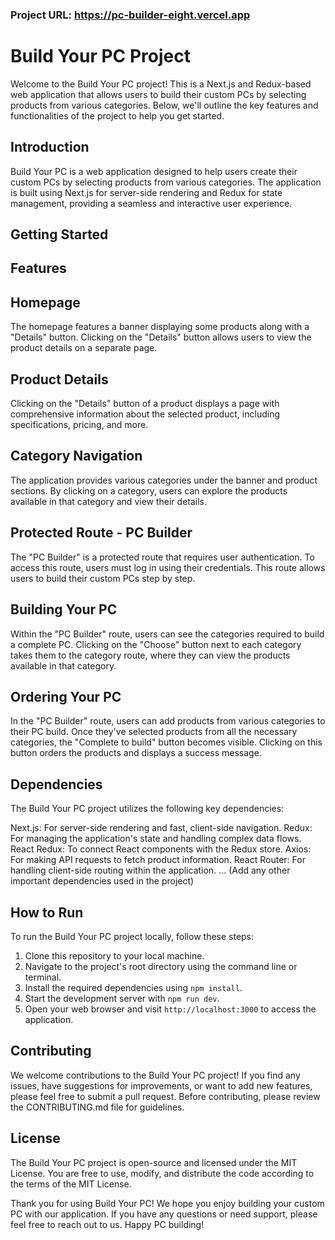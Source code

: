 ### Project URL: https://pc-builder-eight.vercel.app

# Build Your PC Project

Welcome to the Build Your PC project! This is a Next.js and Redux-based web application that allows users to build their custom PCs by selecting products from various categories. Below, we'll outline the key features and functionalities of the project to help you get started.

## Introduction

Build Your PC is a web application designed to help users create their custom PCs by selecting products from various categories. The application is built using Next.js for server-side rendering and Redux for state management, providing a seamless and interactive user experience.

## Getting Started

## Features

## Homepage

The homepage features a banner displaying some products along with a "Details" button. Clicking on the "Details" button allows users to view the product details on a separate page.

## Product Details

Clicking on the "Details" button of a product displays a page with comprehensive information about the selected product, including specifications, pricing, and more.

## Category Navigation

The application provides various categories under the banner and product sections. By clicking on a category, users can explore the products available in that category and view their details.

## Protected Route - PC Builder

The "PC Builder" is a protected route that requires user authentication. To access this route, users must log in using their credentials. This route allows users to build their custom PCs step by step.

## Building Your PC

Within the "PC Builder" route, users can see the categories required to build a complete PC. Clicking on the "Choose" button next to each category takes them to the category route, where they can view the products available in that category.

## Ordering Your PC

In the "PC Builder" route, users can add products from various categories to their PC build. Once they've selected products from all the necessary categories, the "Complete to build" button becomes visible. Clicking on this button orders the products and displays a success message.

## Dependencies

The Build Your PC project utilizes the following key dependencies:

Next.js: For server-side rendering and fast, client-side navigation.
Redux: For managing the application's state and handling complex data flows.
React Redux: To connect React components with the Redux store.
Axios: For making API requests to fetch product information.
React Router: For handling client-side routing within the application.
... (Add any other important dependencies used in the project)

## How to Run

To run the Build Your PC project locally, follow these steps:

1. Clone this repository to your local machine.
2. Navigate to the project's root directory using the command line or terminal.
3. Install the required dependencies using `npm install`.
4. Start the development server with `npm run dev`.
5. Open your web browser and visit `http://localhost:3000` to access the application.

## Contributing

We welcome contributions to the Build Your PC project! If you find any issues, have suggestions for improvements, or want to add new features, please feel free to submit a pull request. Before contributing, please review the CONTRIBUTING.md file for guidelines.

## License

The Build Your PC project is open-source and licensed under the MIT License. You are free to use, modify, and distribute the code according to the terms of the MIT License.

Thank you for using Build Your PC! We hope you enjoy building your custom PC with our application. If you have any questions or need support, please feel free to reach out to us. Happy PC building!
